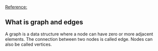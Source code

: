 [Reference:](https://adrianmejia.com/data-structures-for-beginners-graphs-time-complexity-tutorial/)

## What is graph and edges

A graph is a data structure where a node can have zero or more adjacent elements.
The connection between two nodes is called edge. Nodes can also be called vertices.
